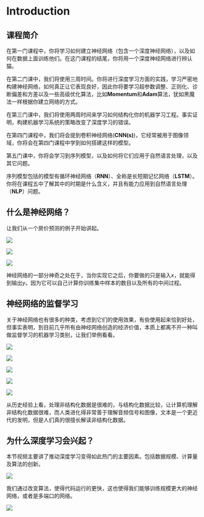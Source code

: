 # Introduction

## 课程简介

在第一门课程中，你将学习如何建立神经网络（包含一个深度神经网络），以及如何在数据上面训练他们。在这门课程的结尾，你将用一个深度神经网络进行辨认猫。

在第二门课中，我们将使用三周时间。你将进行深度学习方面的实践，学习严密地构建神经网络，如何真正让它表现良好，因此你将要学习超参数调整、正则化、诊断偏差和方差以及一些高级优化算法，比如**Momentum**和**Adam**算法，犹如黑魔法一样根据你建立网络的方式。

在第三门课中，我们将使用两周时间来学习如何结构化你的机器学习工程。事实证明，构建机器学习系统的策略改变了深度学习的错误。

在第四门课程中，我们将会提到卷积神经网络(**CNN(s)**)，它经常被用于图像领域，你将会在第四门课程中学到如何搭建这样的模型。

第五门课中，你将会学习到序列模型，以及如何将它们应用于自然语言处理，以及其它问题。

序列模型包括的模型有循环神经网络（**RNN**）、全称是长短期记忆网络（**LSTM**）。你将在课程五中了解其中的时期是什么含义，并且有能力应用到自然语言处理（**NLP**）问题。


## 什么是神经网络？


让我们从一个房价预测的例子开始讲起。

![](../images/3fe6da26014467243e3d499569be3675.png)

![](../images/d900d26b850d55abce36d4c8daf71327.png)

![](../images/7a0e0d40f4ba80a0466f0bd7aa9f8537.png)  

神经网络的一部分神奇之处在于，当你实现它之后，你要做的只是输入$x$，就能得到输出$y$。因为它可以自己计算你训练集中样本的数目以及所有的中间过程。  

## 神经网络的监督学习

关于神经网络也有很多的种类，考虑到它们的使用效果，有些使用起来恰到好处，但事实表明，到目前几乎所有由神经网络创造的经济价值，本质上都离不开一种叫做监督学习的机器学习类别，让我们举例看看。

![](../images/ec9f15da25c4072eeedc9ba7fa363f80.png)

![](../images/6cda3361ce142b4347593db842d95ef0.png)

![](../images/1bebe0ac41715ef8132f2d802968495c.png)

![](../images/4656617e30e7ad44490fe605b2e49e56.png)

![](../images/86a39d40cb13842cd6c06463cd9b4a83.png)

从历史经验上看，处理非结构化数据是很难的，与结构化数据比较，让计算机理解非结构化数据很难，而人类进化得非常善于理解音频信号和图像，文本是一个更近代的发明，但是人们真的很擅长解读非结构化数据。

## 为什么深度学习会兴起？

本节视频主要讲了推动深度学习变得如此热门的主要因素。包括数据规模、计算量及算法的创新。


![](../images/2b14edfcb21235115fca05879f8d9de2.png)

我们通过改变算法，使得代码运行的更快，这也使得我们能够训练规模更大的神经网络，或者是多端口的网络。

![](../images/e26d18a882cfc48837118572dca51c56.png)




